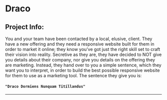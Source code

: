 # Draco

## Project Info:
 You and your team have been contacted by a local, elusive, client. They have a new offering and they need a responsive website built for them in order to market it online; they know you’ve got just the right skill set to craft their vision into reality. Secretive as they are, they have decided to NOT give you details about their company, nor give you details on the offering they are marketing. Instead, they hand over to you a simple sentence, which they want you to interpret, in order to build the best possible responsive website for them to use as a marketing tool. The sentence they give you is:

#### `"Draco Dormiens Nunquam Titillandus"`
---